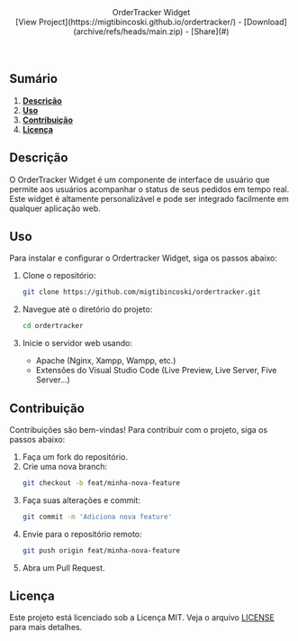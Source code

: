 <center>OrderTracker Widget</center>

<center>
   [View Project](https://migtibincoski.github.io/ordertracker/)
   -
   [Download](archive/refs/heads/main.zip)
   -
   [Share](#)
</center>

<br />
<br />

## Sumário

1. **[Descrição](#Instalação)**
2. **[Uso](#uso)**
3. **[Contribuição](#Contribuição)**
4. **[Licença](#Licença)**

## Descrição

O OrderTracker Widget é um componente de interface de usuário que permite aos usuários acompanhar o status de seus pedidos em tempo real. Este widget é altamente personalizável e pode ser integrado facilmente em qualquer aplicação web.

## Uso

Para instalar e configurar o Ordertracker Widget, siga os passos abaixo:

1. Clone o repositório:

   ```sh
   git clone https://github.com/migtibincoski/ordertracker.git
   ```
2. Navegue até o diretório do projeto:

   ```sh
   cd ordertracker
   ```
3. Inicie o servidor web usando:

   * Apache (Nginx, Xampp, Wampp, etc.)
   * Extensões do Visual Studio Code (Live Preview, Live Server, Five Server...)

## Contribuição

Contribuições são bem-vindas! Para contribuir com o projeto, siga os passos abaixo:

1. Faça um fork do repositório.
2. Crie uma nova branch:
   ```sh
   git checkout -b feat/minha-nova-feature
   ```
3. Faça suas alterações e commit:
   ```sh
   git commit -m 'Adiciona nova feature'
   ```
4. Envie para o repositório remoto:
   ```sh
   git push origin feat/minha-nova-feature
   ```
5. Abra um Pull Request.

## Licença

Este projeto está licenciado sob a Licença MIT. Veja o arquivo [LICENSE](LICENSE) para mais detalhes.
